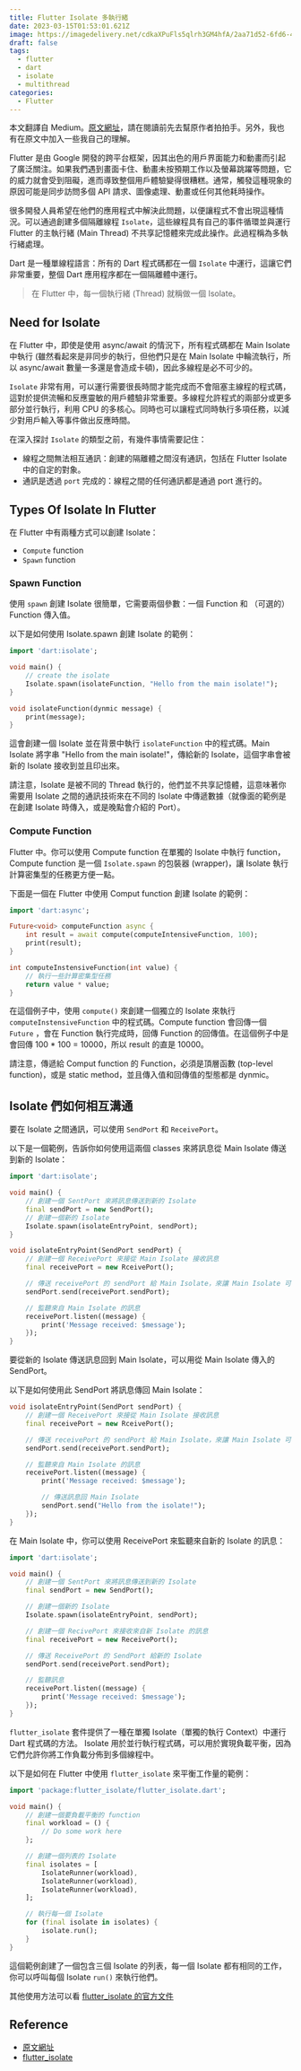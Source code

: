 ```yaml
---
title: Flutter Isolate 多執行緒
date: 2023-03-15T01:53:01.621Z
image: https://imagedelivery.net/cdkaXPuFls5qlrh3GM4hfA/2aa71d52-6fd6-4086-80fc-ba6692219700/public
draft: false
tags:
  - flutter
  - dart
  - isolate
  - multithread
categories:
  - Flutter
---
```


本文翻譯自 Medium。[原文網址](https://medium.flutterdevs.com/multithreading-in-flutter-aa07e2ae2971)，請在閱讀前先去幫原作者拍拍手。另外，我也有在原文中加入一些我自己的理解。

Flutter 是由 Google 開發的跨平台框架，因其出色的用戶界面能力和動畫而引起了廣泛關注。如果我們遇到畫面卡住、動畫未按預期工作以及螢幕跳躍等問題，它的威力就會受到阻礙，進而導致整個用戶體驗變得很糟糕。通常，觸發這種現象的原因可能是同步訪問多個 API 請求、圖像處理、動畫或任何其他耗時操作。

很多開發人員希望在他們的應用程式中解決此問題，以便讓程式不會出現這種情況。可以通過創建多個隔離線程 `Isolate`，這些線程具有自己的事件循環並與運行 Flutter 的主執行緒 (Main Thread) 不共享記憶體來完成此操作。此過程稱為多執行緒處理。

<!--more-->

Dart 是一種單線程語言：所有的 Dart 程式碼都在一個 `Isolate` 中運行，這讓它們非常重要，整個 Dart 應用程序都在一個隔離體中運行。

> 在 Flutter 中，每一個執行緒 (Thread) 就稱做一個 Isolate。

## Need for Isolate

在 Flutter 中，即使是使用 async/await 的情況下，所有程式碼都在 Main Isolate 中執行 (雖然看起來是非同步的執行，但他們只是在 Main Isolate 中輪流執行，所以 async/await 數量一多還是會造成卡頓)，因此多線程是必不可少的。

`Isolate` 非常有用，可以運行需要很長時間才能完成而不會阻塞主線程的程式碼，這對於提供流暢和反應靈敏的用戶體驗非常重要。多線程允許程式的兩部分或更多部分並行執行，利用 CPU 的多核心。同時也可以讓程式同時執行多項任務，以減少對用戶輸入等事件做出反應時間。

在深入探討 `Isolate` 的類型之前，有幾件事情需要記住：

- 線程之間無法相互通訊：創建的隔離體之間沒有通訊，包括在 Flutter Isolate 中的自定的對象。
- 通訊是透過 `port` 完成的：線程之間的任何通訊都是通過 port 進行的。

## Types Of Isolate In Flutter

在 Flutter 中有兩種方式可以創建 Isolate：

- `Compute` function
- `Spawn` function

### Spawn Function

使用 `spawn` 創建 Isolate 很簡單，它需要兩個參數：一個 Function 和 （可選的）Function 傳入值。

以下是如何使用 Isolate.spawn 創建 Isolate 的範例：

```dart
import 'dart:isolate';

void main() {
    // create the isolate
    Isolate.spawn(isolateFunction, "Hello from the main isolate!");
}

void isolateFunction(dynmic message) {
    print(message);
}
```

這會創建一個 Isolate 並在背景中執行 `isolateFunction` 中的程式碼。Main Isolate 將字串 "Hello from the main isolate!"，傳給新的 Isolate，這個字串會被新的 Isolate 接收到並且印出來。

請注意，Isolate 是被不同的 Thread 執行的，他們並不共享記憶體，這意味著你需要用 Isolate 之間的通訊技術來在不同的 Isolate 中傳遞數據（就像面的範例是在創建 Isolate 時傳入，或是晚點會介紹的 Port）。

### Compute Function

Flutter 中。你可以使用 Compute function 在單獨的 Isolate 中執行 function，Compute function 是一個 `Isolate.spawn` 的包裝器 (wrapper)，讓 Isolate 執行計算密集型的任務更方便一點。

下面是一個在 Flutter 中使用 Comput function 創建 Isolate 的範例：

```dart
import 'dart:async';

Future<void> computeFunction async {
    int result = await compute(computeIntensiveFunction, 100);
    print(result);
}

int computeInstensiveFunction(int value) {
    // 執行一些計算密集型任務
    return value * value;
}
```

在這個例子中，使用 `compute()` 來創建一個獨立的 Isolate 來執行 `computeInstensiveFunction` 中的程式碼。Compute function 會回傳一個 `Future` ，會在 Function 執行完成時，回傳 Function 的回傳值。在這個例子中是會回傳 100 \* 100 = 10000，所以 result 的直是 10000。

請注意，傳遞給 Comput function 的 Function，必須是頂層函數 (top-level function)，或是 static method，並且傳入值和回傳值的型態都是 dynmic。

## Isolate 們如何相互溝通

要在 Isolate 之間通訊，可以使用 `SendPort` 和 `ReceivePort`。

以下是一個範例，告訴你如何使用這兩個 classes 來將訊息從 Main Isolate 傳送到新的 Isolate：

```dart
import 'dart:isolate';

void main() {
    // 創建一個 SentPort 來將訊息傳送到新的 Isolate
    final sendPort = new SendPort();
    // 創建一個新的 Isolate
    Isolate.spawn(isolateEntryPoint, sendPort);
}

void isolateEntryPoint(SendPort sendPort) {
    // 創建一個 ReceivePort 來接從 Main Isolate 接收訊息
    final receivePort = new RceivePort();

    // 傳送 receivePort 的 sendPort 給 Main Isolate，來讓 Main Isolate 可以傳送訊息到這個 Isolate
    sendPort.send(receivePort.sendPort);

    // 監聽來自 Main Isolate 的訊息
    receivePort.listen((message) {
        print('Message received: $message');
    });
}
```

要從新的 Isolate 傳送訊息回到 Main Isolate，可以用從 Main Isolate 傳入的 SendPort。

以下是如何使用此 SendPort 將訊息傳回 Main Isolate：

```dart
void isolateEntryPoint(SendPort sendPort) {
    // 創建一個 ReceivePort 來接從 Main Isolate 接收訊息
    final receivePort = new RceivePort();

    // 傳送 receivePort 的 sendPort 給 Main Isolate，來讓 Main Isolate 可以傳送訊息到這個 Isolate
    sendPort.send(receivePort.sendPort);

    // 監聽來自 Main Isolate 的訊息
    receivePort.listen((message) {
        print('Message received: $message');

        // 傳送訊息回 Main Isolate
        sendPort.send("Hello from the isolate!");
    });
}
```

在 Main Isolate 中，你可以使用 ReceivePort 來監聽來自新的 Isolate 的訊息：

```dart
import 'dart:isolate';

void main() {
    // 創建一個 SentPort 來將訊息傳送到新的 Isolate
    final sendPort = new SendPort();

    // 創建一個新的 Isolate
    Isolate.spawn(isolateEntryPoint, sendPort);

    // 創建一個 RecivePort 來接收來自新 Isolate 的訊息
    final receivePort = new ReceivePort();

    // 傳送 ReceivePort 的 SendPort 給新的 Isolate
    sendPort.send(receivePort.sendPort);

    // 監聽訊息
    receivePort.listen((message) {
        print('Message received: $message');
    });
}
```

`flutter_isolate` 套件提供了一種在單獨 Isolate（單獨的執行 Context）中運行 Dart 程式碼的方法。 Isolate 用於並行執行程式碼，可以用於實現負載平衡，因為它們允許你將工作負載分佈到多個線程中。

以下是如何在 Flutter 中使用 `flutter_isolate` 來平衡工作量的範例：

```dart
import 'package:flutter_isolate/flutter_isolate.dart';

void main() {
    // 創建一個要負載平衡的 function
    final workload = () {
        // Do some work here
    };

    // 創建一個列表的 Isolate
    final isolates = [
        IsolateRunner(workload),
        IsolateRunner(workload),
        IsolateRunner(workload),
    ];

    // 執行每一個 Isolate
    for (final isolate in isolates) {
        isolate.run();
    }
}
```

這個範例創建了一個包含三個 Isolate 的列表，每一個 Isolate 都有相同的工作，你可以呼叫每個 Isolate `run()` 來執行他們。

其他使用方法可以看 [flutter_isolate 的官方文件](https://pub.dev/packages/flutter_isolate)

## Reference

- [原文網址](https://medium.flutterdevs.com/multithreading-in-flutter-aa07e2ae2971)
- [flutter_isolate](https://pub.dev/packages/flutter_isolate)
